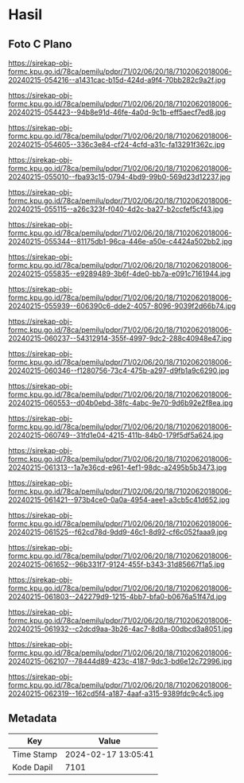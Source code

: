 # Hasil

## Foto C Plano

https://sirekap-obj-formc.kpu.go.id/78ca/pemilu/pdpr/71/02/06/20/18/7102062018006-20240215-054216--a1431cac-b15d-424d-a9f4-70bb282c9a2f.jpg

https://sirekap-obj-formc.kpu.go.id/78ca/pemilu/pdpr/71/02/06/20/18/7102062018006-20240215-054423--94b8e91d-46fe-4a0d-9c1b-eff5aecf7ed8.jpg

https://sirekap-obj-formc.kpu.go.id/78ca/pemilu/pdpr/71/02/06/20/18/7102062018006-20240215-054605--336c3e84-cf24-4cfd-a31c-fa13291f362c.jpg

https://sirekap-obj-formc.kpu.go.id/78ca/pemilu/pdpr/71/02/06/20/18/7102062018006-20240215-055010--fba93c15-0794-4bd9-99b0-569d23d12237.jpg

https://sirekap-obj-formc.kpu.go.id/78ca/pemilu/pdpr/71/02/06/20/18/7102062018006-20240215-055115--a26c323f-f040-4d2c-ba27-b2ccfef5cf43.jpg

https://sirekap-obj-formc.kpu.go.id/78ca/pemilu/pdpr/71/02/06/20/18/7102062018006-20240215-055344--81175db1-96ca-446e-a50e-c4424a502bb2.jpg

https://sirekap-obj-formc.kpu.go.id/78ca/pemilu/pdpr/71/02/06/20/18/7102062018006-20240215-055835--e9289489-3b6f-4de0-bb7a-e091c7161944.jpg

https://sirekap-obj-formc.kpu.go.id/78ca/pemilu/pdpr/71/02/06/20/18/7102062018006-20240215-055939--606390c6-dde2-4057-8096-9039f2d66b74.jpg

https://sirekap-obj-formc.kpu.go.id/78ca/pemilu/pdpr/71/02/06/20/18/7102062018006-20240215-060237--54312914-355f-4997-9dc2-288c40948e47.jpg

https://sirekap-obj-formc.kpu.go.id/78ca/pemilu/pdpr/71/02/06/20/18/7102062018006-20240215-060346--f1280756-73c4-475b-a297-d9fb1a9c6290.jpg

https://sirekap-obj-formc.kpu.go.id/78ca/pemilu/pdpr/71/02/06/20/18/7102062018006-20240215-060553--d04b0ebd-38fc-4abc-9e70-9d6b92e2f8ea.jpg

https://sirekap-obj-formc.kpu.go.id/78ca/pemilu/pdpr/71/02/06/20/18/7102062018006-20240215-060749--31fd1e04-4215-411b-84b0-179f5df5a624.jpg

https://sirekap-obj-formc.kpu.go.id/78ca/pemilu/pdpr/71/02/06/20/18/7102062018006-20240215-061313--1a7e36cd-e961-4ef1-98dc-a2495b5b3473.jpg

https://sirekap-obj-formc.kpu.go.id/78ca/pemilu/pdpr/71/02/06/20/18/7102062018006-20240215-061421--973b4ce0-0a0a-4954-aee1-a3cb5c41d652.jpg

https://sirekap-obj-formc.kpu.go.id/78ca/pemilu/pdpr/71/02/06/20/18/7102062018006-20240215-061525--f62cd78d-9dd9-46c1-8d92-cf6c052faaa9.jpg

https://sirekap-obj-formc.kpu.go.id/78ca/pemilu/pdpr/71/02/06/20/18/7102062018006-20240215-061652--96b331f7-9124-455f-b343-31d85667f1a5.jpg

https://sirekap-obj-formc.kpu.go.id/78ca/pemilu/pdpr/71/02/06/20/18/7102062018006-20240215-061803--242279d9-1215-4bb7-bfa0-b0676a51f47d.jpg

https://sirekap-obj-formc.kpu.go.id/78ca/pemilu/pdpr/71/02/06/20/18/7102062018006-20240215-061932--c2dcd9aa-3b26-4ac7-8d8a-00dbcd3a8051.jpg

https://sirekap-obj-formc.kpu.go.id/78ca/pemilu/pdpr/71/02/06/20/18/7102062018006-20240215-062107--78444d89-423c-4187-9dc3-bd6e12c72996.jpg

https://sirekap-obj-formc.kpu.go.id/78ca/pemilu/pdpr/71/02/06/20/18/7102062018006-20240215-062319--162cd5f4-a187-4aaf-a315-9389fdc9c4c5.jpg


## Metadata

| Key        | Value               |
| ---------- | ------------------- |
| Time Stamp | 2024-02-17 13:05:41 |
| Kode Dapil | 7101                |



